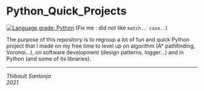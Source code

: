 Python_Quick_Projects
===

[![Language grade: Python](https://img.shields.io/lgtm/grade/python/g/Thibault-Santonja/Python_Quick_Projects.svg?logo=lgtm&logoWidth=18)](https://lgtm.com/projects/g/Thibault-Santonja/Python_Quick_Projects/context:python) (Fix me : did not like `match.. case..`)


The purpose of this repository is to regroup a lot of fun and quick Python project that I made on my free time to level
up on algorithm (A* pathfinding, Voronoi...), on software development (design patterns, logger...) and in Python
(and some of its libraries).


---
*Thibault Santonja*<br/>
*2021*

